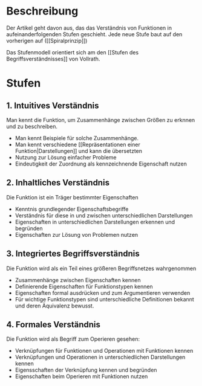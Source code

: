 # Beschreibung
Der Artikel geht davon aus, das das Verständnis von Funktionen in aufeinanderfolgenden Stufen geschieht. Jede neue Stufe baut auf den vorherigen auf ([[Spiralprinzip]])

Das Stufenmodell orientiert sich am den [[Stufen des Begriffsverständnisses]] von Vollrath.

# Stufen
## 1. Intuitives Verständnis
Man kennt die Funktion, um Zusammenhänge zwischen Größen zu erknnen und zu beschreiben.
- Man kennt Beispiele für solche Zusammenhänge. 
- Man kennt verschiedene [[Repräsentationen einer Funktion|Darstellungen]] und kann die übersetzten
- Nutzung zur Lösung einfacher Probleme
- Eindeutigkeit der Zuordnung als kennzeichnende Eigenschaft nutzen

## 2. Inhaltliches Verständnis
Die Funktion ist ein Träger bestimmter Eigenschaften
- Kenntnis grundlegender Eigenschaftsbegriffe
- Verständnis für diese in und zwischen unterschiedlichen Darstellungen
- Eigenschaften in unterschiedlichen Darstellungen erkennen und begründen
- Eigenschaften zur Lösung von Problemen nutzen

## 3. Integriertes Begriffsverständnis
Die Funktion wird als ein Teil eines größeren Begriffsnetzes wahrgenommen
- Zusammenhänge zwischen Eigenschaften kennen
- Definierende Eigenschaften für Funktionstypen kennen
- Eigenschaften formal ausdrücken und zum Argumentieren verwenden
- Für wichtige Funktionstypen sind unterschiedliche Definitionen bekannt und deren Äquivalenz bewusst.


## 4. Formales Verständnis
Die Funktion wird als Begriff zum Operieren gesehen:
- Verknüpfungen für Funktionen und Operationen mit Funktionen kennen
- Verknüpfungen und Operationen in unterschiedlichen Darstellungen kennen
- Eigensschaften der Verknüpfung kennen und begründen
- Eigenschaften beim Operieren mit Funktionen nutzen

